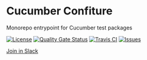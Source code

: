 # Cucumber Confiture

Monorepo entrypoint for Cucumber test packages

[![License](https://img.shields.io/github/license/hiberbee/cucumber-confiture)](https://img.shields.io/github/license/hiberbee/cucumber-confiture)
[![Quality Gate Status](https://sonarcloud.io/api/project_badges/measure?project=cucumber-confiture&metric=alert_status)](https://sonarcloud.io/dashboard?id=cucumber-confiture)
[![Travis CI](https://img.shields.io/travis/com/hiberbee/cucumber-confiture)](https://travis-ci.com/hiberbee/cucumber-confiture)
[![Issues](https://img.shields.io/github/issues/hiberbee/cucumber-confiture)](https://github.com/hiberbee/cucumber-confiture/issues)

[Join in Slack](https://join.slack.com/t/hiberbee/shared_invite/zt-7cmusn8k-in3LZg7Nrx7_r72F5LXF~w)

